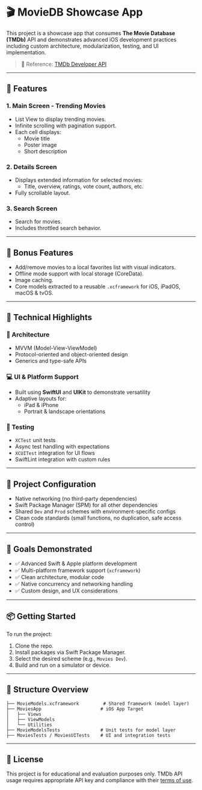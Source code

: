 # 🎬 MovieDB Showcase App

This project is a showcase app that consumes **The Movie Database (TMDb)** API and demonstrates advanced iOS development practices including custom architecture, modularization, testing, and UI implementation.

> 🔗 Reference: [TMDb Developer API](https://developers.themoviedb.org)

---

## 🚀 Features

### 1. Main Screen - Trending Movies
- List View to display trending movies.
- Infinite scrolling with pagination support.
- Each cell displays:
  - Movie title
  - Poster image
  - Short description

### 2. Details Screen
- Displays extended information for selected movies:
  - Title, overview, ratings, vote count, authors, etc.
- Fully scrollable layout.

### 3. Search Screen
- Search for movies.
- Includes throttled search behavior.

---

## 🌟 Bonus Features
- Add/remove movies to a local favorites list with visual indicators.
- Offline mode support with local storage (CoreData).
- Image caching.
- Core models extracted to a reusable `.xcframework` for iOS, iPadOS, macOS & tvOS.

---

## 🧱 Technical Highlights

### 📐 Architecture
- MVVM (Model-View-ViewModel)
- Protocol-oriented and object-oriented design
- Generics and type-safe APIs

### 💻 UI & Platform Support
- Built using **SwiftUI** and **UIKit** to demonstrate versatility
- Adaptive layouts for:
  - iPad & iPhone
  - Portrait & landscape orientations

### 🧪 Testing
- `XCTest` unit tests
- Async test handling with expectations
- `XCUITest` integration for UI flows
- SwiftLint integration with custom rules

---

## 🔧 Project Configuration

- Native networking (no third-party dependencies)
- Swift Package Manager (SPM) for all other dependencies
- Shared `Dev` and `Prod` schemes with environment-specific configs
- Clean code standards (small functions, no duplication, safe access control)

---

## 🧠 Goals Demonstrated

- ✅ Advanced Swift & Apple platform development
- ✅ Multi-platform framework support (`xcframework`)
- ✅ Clean architecture, modular code
- ✅ Native concurrency and networking handling
- ✅ Custom design, and UX considerations

---

## 📦 Getting Started

To run the project:
1. Clone the repo.
2. Install packages via Swift Package Manager.
3. Select the desired scheme (e.g., `Movies Dev`).
4. Build and run on a simulator or device.

---

## 📂 Structure Overview

```
├── MovieModels.xcframework         # Shared framework (model layer)
├── MoviesApp                      # iOS App Target
│   ├── Views
│   ├── ViewModels
│   └── Utilities
├── MovieModelsTests               # Unit tests for model layer
├── MoviesTests / MoviesUITests    # UI and integration tests
```

---

## 📜 License

This project is for educational and evaluation purposes only. TMDb API usage requires appropriate API key and compliance with their [terms of use](https://www.themoviedb.org/documentation/api/terms-of-use).
